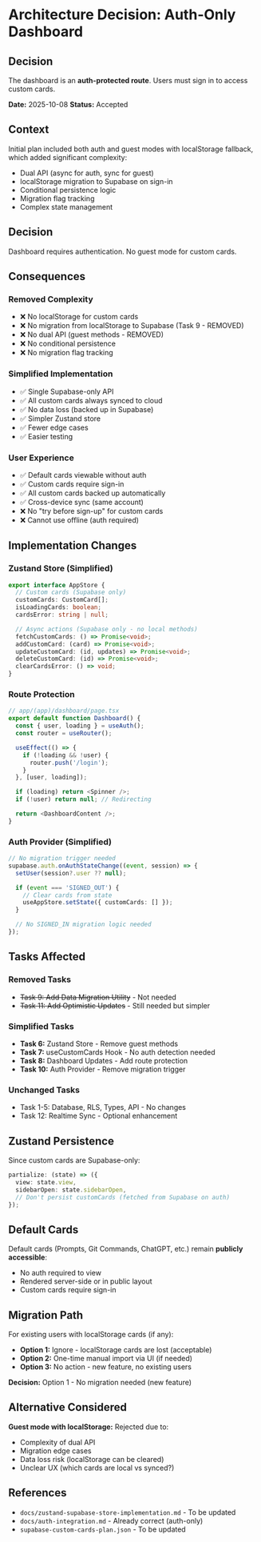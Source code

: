 # Architecture Decision: Auth-Only Dashboard

## Decision

The dashboard is an **auth-protected route**. Users must sign in to access custom cards.

**Date:** 2025-10-08
**Status:** Accepted

## Context

Initial plan included both auth and guest modes with localStorage fallback, which added significant complexity:

- Dual API (async for auth, sync for guest)
- localStorage migration to Supabase on sign-in
- Conditional persistence logic
- Migration flag tracking
- Complex state management

## Decision

Dashboard requires authentication. No guest mode for custom cards.

## Consequences

### Removed Complexity

- ❌ No localStorage for custom cards
- ❌ No migration from localStorage to Supabase (Task 9 - REMOVED)
- ❌ No dual API (guest methods - REMOVED)
- ❌ No conditional persistence
- ❌ No migration flag tracking

### Simplified Implementation

- ✅ Single Supabase-only API
- ✅ All custom cards always synced to cloud
- ✅ No data loss (backed up in Supabase)
- ✅ Simpler Zustand store
- ✅ Fewer edge cases
- ✅ Easier testing

### User Experience

- ✅ Default cards viewable without auth
- ✅ Custom cards require sign-in
- ✅ All custom cards backed up automatically
- ✅ Cross-device sync (same account)
- ❌ No "try before sign-up" for custom cards
- ❌ Cannot use offline (auth required)

## Implementation Changes

### Zustand Store (Simplified)

```typescript
export interface AppStore {
  // Custom cards (Supabase only)
  customCards: CustomCard[];
  isLoadingCards: boolean;
  cardsError: string | null;

  // Async actions (Supabase only - no local methods)
  fetchCustomCards: () => Promise<void>;
  addCustomCard: (card) => Promise<void>;
  updateCustomCard: (id, updates) => Promise<void>;
  deleteCustomCard: (id) => Promise<void>;
  clearCardsError: () => void;
}
```

### Route Protection

```typescript
// app/(app)/dashboard/page.tsx
export default function Dashboard() {
  const { user, loading } = useAuth();
  const router = useRouter();

  useEffect(() => {
    if (!loading && !user) {
      router.push('/login');
    }
  }, [user, loading]);

  if (loading) return <Spinner />;
  if (!user) return null; // Redirecting

  return <DashboardContent />;
}
```

### Auth Provider (Simplified)

```typescript
// No migration trigger needed
supabase.auth.onAuthStateChange((event, session) => {
  setUser(session?.user ?? null);

  if (event === 'SIGNED_OUT') {
    // Clear cards from state
    useAppStore.setState({ customCards: [] });
  }

  // No SIGNED_IN migration logic needed
});
```

## Tasks Affected

### Removed Tasks

- ~~Task 9: Add Data Migration Utility~~ - Not needed
- ~~Task 11: Add Optimistic Updates~~ - Still needed but simpler

### Simplified Tasks

- **Task 6:** Zustand Store - Remove guest methods
- **Task 7:** useCustomCards Hook - No auth detection needed
- **Task 8:** Dashboard Updates - Add route protection
- **Task 10:** Auth Provider - Remove migration trigger

### Unchanged Tasks

- Task 1-5: Database, RLS, Types, API - No changes
- Task 12: Realtime Sync - Optional enhancement

## Zustand Persistence

Since custom cards are Supabase-only:

```typescript
partialize: (state) => ({
  view: state.view,
  sidebarOpen: state.sidebarOpen,
  // Don't persist customCards (fetched from Supabase on auth)
});
```

## Default Cards

Default cards (Prompts, Git Commands, ChatGPT, etc.) remain **publicly accessible**:

- No auth required to view
- Rendered server-side or in public layout
- Custom cards require sign-in

## Migration Path

For existing users with localStorage cards (if any):

- **Option 1:** Ignore - localStorage cards are lost (acceptable)
- **Option 2:** One-time manual import via UI (if needed)
- **Option 3:** No action - new feature, no existing users

**Decision:** Option 1 - No migration needed (new feature)

## Alternative Considered

**Guest mode with localStorage:** Rejected due to:

- Complexity of dual API
- Migration edge cases
- Data loss risk (localStorage can be cleared)
- Unclear UX (which cards are local vs synced?)

## References

- `docs/zustand-supabase-store-implementation.md` - To be updated
- `docs/auth-integration.md` - Already correct (auth-only)
- `supabase-custom-cards-plan.json` - To be updated
